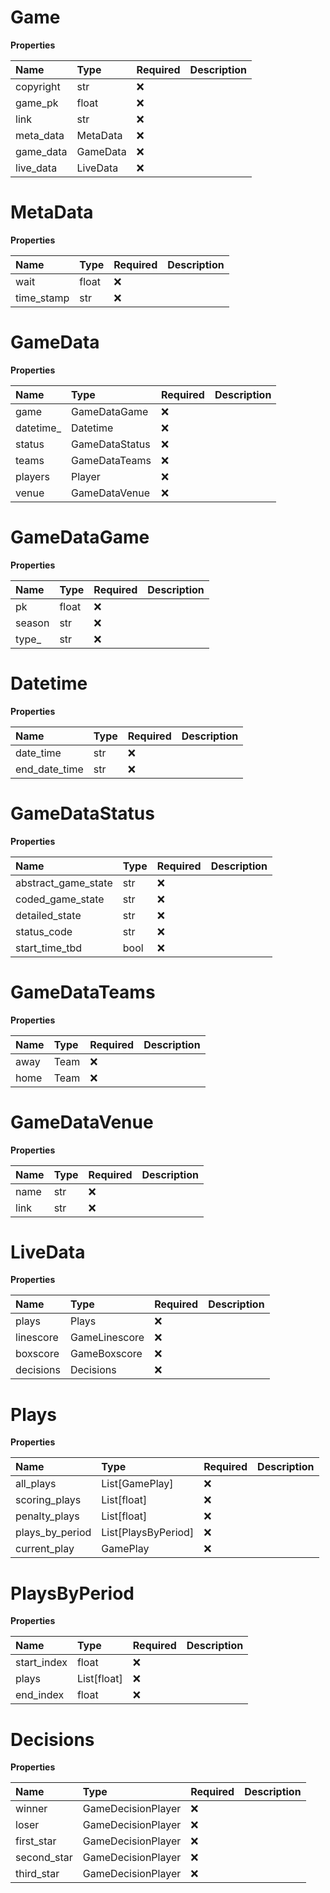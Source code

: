 # Game

**Properties**

| Name      | Type     | Required | Description |
| :-------- | :------- | :------- | :---------- |
| copyright | str      | ❌       |             |
| game_pk   | float    | ❌       |             |
| link      | str      | ❌       |             |
| meta_data | MetaData | ❌       |             |
| game_data | GameData | ❌       |             |
| live_data | LiveData | ❌       |             |

# MetaData

**Properties**

| Name       | Type  | Required | Description |
| :--------- | :---- | :------- | :---------- |
| wait       | float | ❌       |             |
| time_stamp | str   | ❌       |             |

# GameData

**Properties**

| Name       | Type           | Required | Description |
| :--------- | :------------- | :------- | :---------- |
| game       | GameDataGame   | ❌       |             |
| datetime\_ | Datetime       | ❌       |             |
| status     | GameDataStatus | ❌       |             |
| teams      | GameDataTeams  | ❌       |             |
| players    | Player         | ❌       |             |
| venue      | GameDataVenue  | ❌       |             |

# GameDataGame

**Properties**

| Name   | Type  | Required | Description |
| :----- | :---- | :------- | :---------- |
| pk     | float | ❌       |             |
| season | str   | ❌       |             |
| type\_ | str   | ❌       |             |

# Datetime

**Properties**

| Name          | Type | Required | Description |
| :------------ | :--- | :------- | :---------- |
| date_time     | str  | ❌       |             |
| end_date_time | str  | ❌       |             |

# GameDataStatus

**Properties**

| Name                | Type | Required | Description |
| :------------------ | :--- | :------- | :---------- |
| abstract_game_state | str  | ❌       |             |
| coded_game_state    | str  | ❌       |             |
| detailed_state      | str  | ❌       |             |
| status_code         | str  | ❌       |             |
| start_time_tbd      | bool | ❌       |             |

# GameDataTeams

**Properties**

| Name | Type | Required | Description |
| :--- | :--- | :------- | :---------- |
| away | Team | ❌       |             |
| home | Team | ❌       |             |

# GameDataVenue

**Properties**

| Name | Type | Required | Description |
| :--- | :--- | :------- | :---------- |
| name | str  | ❌       |             |
| link | str  | ❌       |             |

# LiveData

**Properties**

| Name      | Type          | Required | Description |
| :-------- | :------------ | :------- | :---------- |
| plays     | Plays         | ❌       |             |
| linescore | GameLinescore | ❌       |             |
| boxscore  | GameBoxscore  | ❌       |             |
| decisions | Decisions     | ❌       |             |

# Plays

**Properties**

| Name            | Type                | Required | Description |
| :-------------- | :------------------ | :------- | :---------- |
| all_plays       | List[GamePlay]      | ❌       |             |
| scoring_plays   | List[float]         | ❌       |             |
| penalty_plays   | List[float]         | ❌       |             |
| plays_by_period | List[PlaysByPeriod] | ❌       |             |
| current_play    | GamePlay            | ❌       |             |

# PlaysByPeriod

**Properties**

| Name        | Type        | Required | Description |
| :---------- | :---------- | :------- | :---------- |
| start_index | float       | ❌       |             |
| plays       | List[float] | ❌       |             |
| end_index   | float       | ❌       |             |

# Decisions

**Properties**

| Name        | Type               | Required | Description |
| :---------- | :----------------- | :------- | :---------- |
| winner      | GameDecisionPlayer | ❌       |             |
| loser       | GameDecisionPlayer | ❌       |             |
| first_star  | GameDecisionPlayer | ❌       |             |
| second_star | GameDecisionPlayer | ❌       |             |
| third_star  | GameDecisionPlayer | ❌       |             |

<!-- This file was generated by liblab | https://liblab.com/ -->
